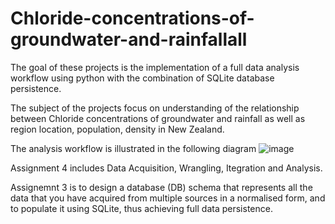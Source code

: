 # Chloride-concentrations-of-groundwater-and-rainfallall

The goal of these projects is the implementation of a full data analysis workflow using python with the combination of SQLite database persistence.

The subject of the projects focus on understanding of the relationship between Chloride concentrations of groundwater and rainfall as well as region location, population, density in New Zealand.

The analysis workflow is illustrated in the following diagram
![image](https://user-images.githubusercontent.com/89386659/162642960-1921dca9-509b-4ae8-b01c-4c1b0146a03c.png)


Assignment 4 includes Data Acquisition, Wrangling, Itegration and Analysis.

Assignemnt 3 is to design a database (DB) schema that represents all the data that you have acquired from multiple sources in a normalised form, and to populate it using SQLite, thus achieving full data persistence.
